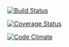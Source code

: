 [![Build Status](https://travis-ci.org/afwilkin/c4cs-w17-rpn.svg?branch=master)](https://travis-ci.org/afwilkin/c4cs-w17-rpn)

[![Coverage Status](https://coveralls.io/repos/github/afwilkin/c4cs-w17-rpn/badge.svg?branch=master)](https://coveralls.io/github/afwilkin/c4cs-w17-rpn?branch=master)

[![Code Climate](https://codeclimate.com/github/afwilkin/afwilkin/badges/gpa.svg)](https://codeclimate.com/github/afwilkin/c4cs-w17-rpn)
